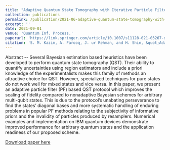 ```yaml
---
title: "Adaptive Quantum State Tomography with Iterative Particle Filtering"
collection: publications
permalink: /publication/2021-06-adaptive-quantum-state-tomography-with-iterative-particle-filtering
excerpt: ''
date: 2021-09-01
venue: 'Quantum Inf. Process.'
paperurl: 'https://link.springer.com/article/10.1007/s11128-021-03267-x'
citation: 'S. M. Kazim, A. Farooq, J. ur Rehman, and H. Shin, &quot;Adaptive quantum state tomography with iterative particle filtering,&quot; <i>Quantum Inf. Process.</i>, Sep. 2021'
---
```

Abstract -- Several Bayesian estimation based heuristics have been developed to perform quantum state tomography (QST). Their ability to quantify uncertainties using region estimators and include a priori knowledge of the experimentalists makes this family of methods an attractive choice for QST. However, specialized techniques for pure states do not work well for mixed states and vice versa. In this paper, we present an adaptive particle filter (PF) based QST protocol which improves the scaling of fidelity compared to nonadaptive Bayesian schemes for arbitrary multi-qubit states. This is due to the protocol’s unabating perseverance to find the states’ diagonal bases and more systematic handling of enduring problems in popular PF methods relating to the subjectivity of informative priors and the invalidity of particles produced by resamplers. Numerical examples and implementation on IBM quantum devices demonstrate improved performance for arbitrary quantum states and the application readiness of our proposed scheme.

[Download paper here](http://muhammad-kazim.github.io/files/2021-adaptive-quantum-state-tomography-with-iterative-particle-filtering.pdf)
